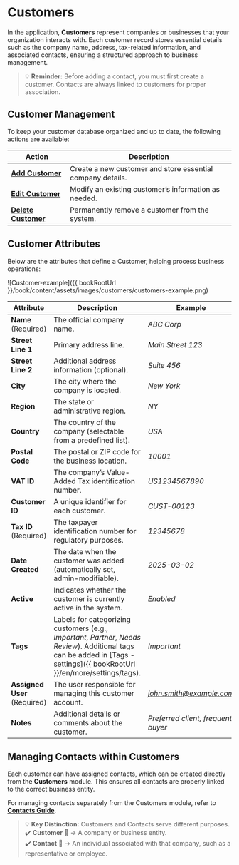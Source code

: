 # Customers

In the application, **Customers** represent companies or businesses that your organization interacts with. Each customer record stores essential details such as the company name, address, tax-related information, and associated contacts, ensuring a structured approach to business management.

> 💡 **Reminder:** Before adding a contact, you must first create a customer. Contacts are always linked to customers for proper association.

## Customer Management

To keep your customer database organized and up to date, the following actions are available:

| Action | Description |
|---------------------------------|---------------------------------------------------------------|
| **[Add Customer](customers/add-customer)** | Create a new customer and store essential company details. |
| **[Edit Customer](customers/edit-customer)** | Modify an existing customer’s information as needed. |
| **[Delete Customer](customers/delete-customer)** | Permanently remove a customer from the system. |

## Customer Attributes

Below are the attributes that define a Customer, helping process business operations:

![Customer-example]({{ bookRootUrl }}/book/content/assets/images/customers/customers-example.png)

| Attribute | Description | Example |
|------------------|-------------|---------|
| **Name** (Required) | The official company name. | *ABC Corp* |
| **Street Line 1** | Primary address line. | *Main Street 123* |
| **Street Line 2** | Additional address information (optional). | *Suite 456* |
| **City** | The city where the company is located. | *New York* |
| **Region** | The state or administrative region. | *NY* |
| **Country** | The country of the company (selectable from a predefined list). | *USA* |
| **Postal Code** | The postal or ZIP code for the business location. | *10001* |
| **VAT ID** | The company’s Value-Added Tax identification number. | *US1234567890* |
| **Customer ID** | A unique identifier for each customer. | *CUST-00123* |
| **Tax ID** (Required) | The taxpayer identification number for regulatory purposes. | *12345678* |
| **Date Created** | The date when the customer was added (automatically set, admin-modifiable). | *2025-03-02* |
| **Active** | Indicates whether the customer is currently active in the system. | *Enabled* |
| **Tags** | Labels for categorizing customers (e.g., *Important*, *Partner*, *Needs Review*). Additional tags can be added in [Tags - settings]({{ bookRootUrl }}/en/more/settings/tags). | *Important* |
| **Assigned User** (Required) | The user responsible for managing this customer account. | *<john.smith@example.com>* |
| **Notes** | Additional details or comments about the customer. | *Preferred client, frequent buyer* |

## Managing Contacts within Customers

Each customer can have assigned contacts, which can be created directly from the **Customers** module. This ensures all contacts are properly linked to the correct business entity.

For managing contacts separately from the Customers module, refer to **[Contacts Guide](contacts)**.

> 💡 **Key Distinction:** Customers and Contacts serve different purposes.  
> ✔️ **Customer** 🏢 → A company or business entity.  
> ✔️ **Contact** 👤 → An individual associated with that company, such as a representative or employee.  
